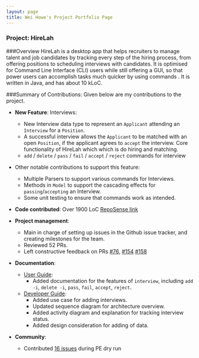 ```yaml
---
layout: page
title: Wei Howe's Project Portfolio Page
---
```


### Project: HireLah

###Overview
HireLah is a desktop app that helps recruiters to manage talent and job candidates by tracking every step of the hiring 
process, from offering positions to scheduling interviews with candidates. It is optimised for Command Line Interface 
(CLI) users while still offering a GUI, so that power users can accomplish tasks much quicker by using commands . It is 
written in Java, and has about 10 kLoC.

###Summary of Contributions:
Given below are my contributions to the project.

* **New Feature**: Interviews:
  * New Interview data type to represent an `Applicant` 
  attending an `Interview` for a `Position`.
  * A successful interview allows the `Applicant` to be 
  matched with an open `Position`, if the applicant agrees to 
  `accept` the interview. Core functionality of HireLah which 
  which is do hiring and matching.
  * `add` / `delete` / `pass` / `fail` / `accept` / `reject` 
  commands for interview


* Other notable contributions to support this feature:
  * Multiple Parsers to support various commands for Interviews.
  * Methods in `Model` to support the cascading effects for `passing`/`accepting` an Interview.
  * Some unit testing to ensure that commands work as intended.
  

* **Code contributed**: Over 1900 LoC [RepoSense link](https://nus-cs2103-ay2122s2.github.io/tp-dashboard/?search=goalfix&sort=groupTitle&sortWithin=title&timeframe=commit&mergegroup=&groupSelect=groupByAuthors&breakdown=true&checkedFileTypes=docs~functional-code~test-code~other&since=2022-02-18)


* **Project management**:
  * Main in charge of setting up issues in the Github issue tracker,
  and creating milestones for the team.
  * Reviewed 52 PRs.
  * Left constructive feedback on PRs [#76](https://github.com/AY2122S2-CS2103-W17-4/tp/pull/76), 
  [#154](https://github.com/AY2122S2-CS2103-W17-4/tp/pull/154) [#158](https://github.com/AY2122S2-CS2103-W17-4/tp/pull/158)
  

* **Documentation**:
  * [User Guide]((https://ay2122s2-cs2103-w17-4.github.io/tp/UserGuide.html)):
    * Added documentation for the features of `interview`, including
    `add -i`, `delete -i`, `pass`, `fail`, `accept`, `reject`.
  * [Developer Guide](https://ay2122s2-cs2103-w17-4.github.io/tp/DeveloperGuide.html):
    * Added use case for adding interviews.
    * Updated sequence diagram for architecture overview.
    * Added activity diagram and explanation for tracking interview status.
    * Added design consideration for adding of data.
    
* **Community**:
  * Contributed [16 issues](https://github.com/goalfix/ped/issues) during PE dry run
